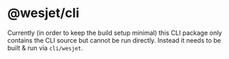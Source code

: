 # @wesjet/cli

Currently (in order to keep the build setup minimal) this CLI package only contains the CLI source but cannot be run directly. Instead it needs to be built & run via `cli/wesjet`.
